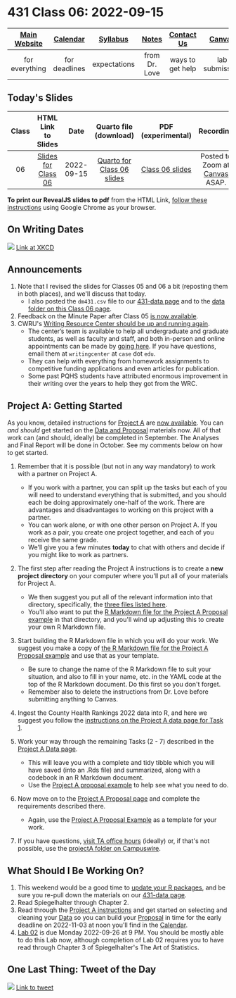 # 431 Class 06: 2022-09-15

[Main Website](https://thomaselove.github.io/431-2022/) | [Calendar](https://thomaselove.github.io/431-2022/calendar.html) | [Syllabus](https://thomaselove.github.io/431-syllabus-2022/) | [Notes](https://thomaselove.github.io/431-notes/) | [Contact Us](https://thomaselove.github.io/431-2022/contact.html) | [Canvas](https://canvas.case.edu) | [Data and Code](https://github.com/THOMASELOVE/431-data)
:-----------: | :--------------: | :----------: | :---------: | :-------------: | :-----------: | :------------:
for everything | for deadlines | expectations | from Dr. Love | ways to get help | lab submission | for downloads

## Today's Slides

Class | HTML Link to Slides | Date | Quarto file (download) | PDF (experimental) | Recording
:---: | :------------: | :---: | :--------------: | :------: | :---------: 
06 | [Slides for Class 06](https://thomaselove.github.io/431-slides-2022/class06.html) | 2022-09-15 | [Quarto for Class 06 slides](https://thomaselove.github.io/431-slides-2022/class06.qmd) | [Class 06 slides](https://github.com/THOMASELOVE/431-classes-2022/blob/main/class06/431%20Class%2006.pdf) | Posted to Zoom at [Canvas](https://canvas.case.edu) ASAP.

**To print our RevealJS slides to pdf** from the HTML Link, [follow these instructions](https://quarto.org/docs/presentations/revealjs/presenting.html#print-to-pdf) using Google Chrome as your browser.

## On Writing Dates

![](https://imgs.xkcd.com/comics/iso_8601.png) [Link at XKCD](https://xkcd.com/1179)

## Announcements

1. Note that I revised the slides for Classes 05 and 06 a bit (reposting them in both places), and we'll discuss that today. 
    - I also posted the `dm431.csv` file to our [431-data page](https://github.com/THOMASELOVE/431-data) and to the [data folder on this Class 06 page](https://github.com/THOMASELOVE/431-classes-2022/tree/main/class06/data). 
2. Feedback on the Minute Paper after Class 05 [is now available](https://bit.ly/431-2022-min05-feedback).
3. CWRU's [Writing Resource Center should be up and running again](https://case.edu/artsci/writing/resources/writing-center/online-tutoring). 
    - The center’s team is available to help all undergraduate and graduate students, as well as faculty and staff, and both in-person and online appointments can be made by [going here](https://case.mywconline.com/). If you have questions, email them at `writingcenter` at `case` dot `edu`.
    - They can help with everything from homework assignments to competitive funding applications and even articles for publication. 
    - Some past PQHS students have attributed enormous improvement in their writing over the years to help they got from the WRC. 

## Project A: Getting Started

As you know, detailed instructions for [Project A](https://thomaselove.github.io/431-projectA-2022/) are [now available](https://thomaselove.github.io/431-projectA-2022/). You can *and should* get started on the [Data and Proposal](https://thomaselove.github.io/431-projectA-2022/) materials now. All of that work can (and should, ideally) be completed in September. The Analyses and Final Report will be done in October. See my comments below on how to get started.

1. Remember that it is possible (but not in any way mandatory) to work with a partner on Project A. 
    - If you work with a partner, you can split up the tasks but each of you will need to understand everything that is submitted, and you should each be doing approximately one-half of the work. There are advantages and disadvantages to working on this project with a partner.
    - You can work alone, or with one other person on Project A. If you work as a pair, you create one project together, and each of you receive the same grade.
    - We'll give you a few minutes **today** to chat with others and decide if you might like to work as partners.

2. The first step after reading the Project A instructions is to create a **new project directory** on your computer where you'll put all of your materials for Project A.
    - We then suggest you put all of the relevant information into that directory, specifically, the [three files listed here](https://thomaselove.github.io/431-projectA-2022/data.html).
    - You'll also want to put the [R Markdown file for the Project A Proposal example](https://github.com/THOMASELOVE/431-projectA-sample-proposal/blob/main/love_sample_projA_proposal.Rmd) in that directory, and you'll wind up adjusting this to create your own R Markdown file.

3. Start building the R Markdown file in which you will do your work. We suggest you make a copy of [the R Markdown file for the Project A Proposal example](https://github.com/THOMASELOVE/431-projectA-sample-proposal/blob/main/love_sample_projA_proposal.Rmd) and use that as your template. 
    - Be sure to change the name of the R Markdown file to suit your situation, and also to fill in your name, etc. in the YAML code at the top of the R Markdown document. Do this first so you don't forget.
    - Remember also to delete the instructions from Dr. Love before submitting anything to Canvas.

4. Ingest the County Health Rankings 2022 data into R, and here we suggest you follow the [instructions on the Project A data page for Task 1](https://thomaselove.github.io/431-projectA-2022/data.html).

5. Work your way through the remaining Tasks (2 - 7) described in the [Project A Data page](https://thomaselove.github.io/431-projectA-2022/data.html). 
    - This will leave you with a complete and tidy tibble which you will have saved (into an .Rds file) and summarized, along with a codebook in an R Markdown document. 
    - Use the [Project A proposal example](https://rpubs.com/TELOVE/projA-sample-proposal-431-2022) to help see what you need to do.

6. Now move on to the [Project A Proposal page](https://thomaselove.github.io/431-projectA-2022/proposal.html) and complete the requirements described there. 
    - Again, use the [Project A Proposal Example](https://thomaselove.github.io/431-projectA-2022/exampleA.html) as a template for your work.

7. If you have questions, [visit TA office hours](https://thomaselove.github.io/431/contact.html) (ideally) or, if that's not possible, use the [projectA folder on Campuswire](https://campuswire.com/).

## What Should I Be Working On?

1. This weekend would be a good time to [update your R packages](https://thomaselove.github.io/431-2022/software.html#updating-your-r-packages), and be sure you re-pull down the materials on our [431-data page](https://github.com/THOMASELOVE/431-data).
2. Read Spiegelhalter through Chapter 2.
3. Read through the [Project A instructions](https://thomaselove.github.io/431-projectA-2022/) and get started on selecting and cleaning your [Data](https://thomaselove.github.io/431-projectA-2022/data.html) so you can build your [Proposal](https://thomaselove.github.io/431-projectA-2022/proposal.html) in time for the early deadline on 2022-11-03 at noon you'll find in the [Calendar](https://thomaselove.github.io/431-2022/calendar.html).
4. [Lab 02](https://github.com/THOMASELOVE/431-labs-2022) is due Monday 2022-09-26 at 9 PM. You should be mostly able to do this Lab now, although completion of Lab 02 requires you to have read through Chapter 3 of Spiegelhalter's The Art of Statistics.

## One Last Thing: Tweet of the Day

![](https://github.com/THOMASELOVE/431-classes-2022/blob/main/class06/lukito_2020-09-07.png) [Link to tweet](https://twitter.com/JosephineLukito/status/1303081582492889088)

